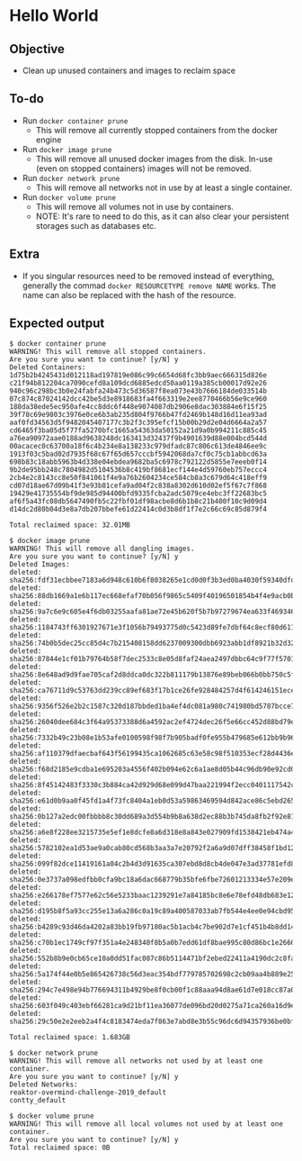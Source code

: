 # Hello World

## Objective

* Clean up unused containers and images to reclaim space

## To-do

* Run `docker container prune`
   * This will remove all currently stopped containers from the docker engine
* Run `docker image prune`
   * This will remove all unused docker images from the disk. In-use (even on stopped containers) images will not be removed.
* Run `docker network prune`
   * This will remove all networks not in use by at least a single container.
* Run `docker volume prune`
   * This will remove all volumes not in use by containers.
   * NOTE: It's rare to need to do this, as it can also clear your persistent storages such as databases etc.

## Extra

* If you singular resources need to be removed instead of everything, generally the commad `docker RESOURCETYPE remove NAME` works. The name can also be replaced with the hash of the resource.

## Expected output

```
$ docker container prune
WARNING! This will remove all stopped containers.
Are you sure you want to continue? [y/N] y
Deleted Containers:
1d75b2b4245431d012118ad197819e086c99c6654d68fc3bb9aec666315d826e
c21f94b812204ca7090cefd8a109dcd6885edcd50aa0119a385cb00017d92e26
940c96c298bc3b0e24fabfa24b473c5d36587f8ea073e43b7666184de033514b
07c874c87024142dcc42be5d3e8918683fa4f663319e2ee8770466b56e9ce960
188da38ede5ec950afe4cc8ddc6f448e9074087db2906e8dac303884e6f15f25
39f78c69e9803c3976e0ce6b3ab235d804f9766b47fd2469b148d16d11ea93ad
aaf0fd34563d5f9482045407177c3b2f3c395efcf15b00b29d2e04d6664a2a57
cd6465f3ba05d5f77fa5270bfc1665a54363da50152a21d9a0b994211c885c45
a76ea90972aae0188ad9638248dc163413d32437f9b4901639d88e004bcd544d
00acacec0c63700a18f6c4b234e8a138233c979dfadc87c806c613de4846ee9c
1913f03c5bad02d7935f68c67f65d657cccbf5942068da7cf0c75cb1abbcd63a
698b83c18abb5963b4d338e04ebdea9682ba5c6978c792122d5855e7eeeb0f14
9b2de95bb248c7804982d5104536b8c419bf8681ecf144e4d59760eb757eccc4
2cb4e2c8143cc8e50f841061f4e9a76b2604234ce584cb8a3c679d64c418eff9
cd07d18ae67d09b41f3e93b81cefa9ad04f2c838a8302d610d02ef5f67c7f868
19429e41735554bf9de985d94400bfd9335fcba2adc5079ce4ebc3ff22683bc5
af6f5a43fc08db5647490fb5c22fbf01df98acbe8d6b1b8c21b400f10c9d09d4
d14dc2d80b04d3e8a7db207bbefe61d22414c0d3b8df1f7e2c66c69c85d879f4

Total reclaimed space: 32.01MB
```

```
$ docker image prune
WARNING! This will remove all dangling images.
Are you sure you want to continue? [y/N] y
Deleted Images:
deleted: sha256:fdf31ecbbee7183a6d948c610b6f8038265e1cd0d0f3b3ed0ba4030f59340dfd
deleted: sha256:88db1669a1e6b117ec668efaf70b056f9865c5409f40196501854b4f4e9acb0b
deleted: sha256:9a7c6e9c605e4f6db03255aafa81ae72e45b620f5b7b97279674ea633f469346
deleted: sha256:1184743ff6301927671e3f1056b79493775d0c5423d89fe7dbf64c8ecf80d611
deleted: sha256:74b0b5dec25cc85d4c7b215408158dd6237009300dbb6923abb1df8921b32d32
deleted: sha256:87844e1cf01b79764b58f7dec2533c8e05d8faf24aea2497dbbc64c9f77f5701
deleted: sha256:8e648ad9d9fae705caf2d8ddca0dc322b811179b13876e89beb066b0bb750c5f
deleted: sha256:ca76711d9c53763dd239cc89ef683f17b1ce26fe928484257d4f614246151ece
deleted: sha256:9356f526e2b2c1587c320d187bbded1ba4ef4dc081a980c741980bd5787bcce7
deleted: sha256:26040dee684c3f64a95373388d6a4592ac2ef4724dec26f5e66cc452d88bd79e
deleted: sha256:7332b49c23b08e1b53afe0100598f98f7b905badf0fe955b479685e612bb9b96
deleted: sha256:af110379dfaecbaf643f56199435ca1062685c63e58c98f510353ecf28d4436e
deleted: sha256:f68d2185e9cdba1e695203a4556f402b094e62c6a1ae8d05b44c96db90e92cd0
deleted: sha256:8f45142483f3330c3b884ca42d929d68e099d47baa221994f2ecc0401117542c
deleted: sha256:e61d0b9aa0f45fd1a4f73fc8404a1eb0d53a59863469594d842ace86c5ebd265
deleted: sha256:0b127a2edc00fbbbb8c30dd689a3d554b9b8a638d2ec88b3b745da8fb2f92e81
deleted: sha256:a6e8f228ee3215735e5ef1e8dcfe8a6d318e8a843e027909fd1538421eb474a4
deleted: sha256:5782102ea1d53ae9a0cab80cd568b3aa3a7e20792f2a6a9d07dff38458f1bd12
deleted: sha256:099f82dce11419161a04c2b4d3d91635ca307ebd8d8cb4de047e3ad37781efd8
deleted: sha256:0e3737a098edfbb0cfa9bc18a6dac668779b35bfe6fbe72601213334e57e209e
deleted: sha256:e266178ef7577e62c56e5233baac1239291e7a84185bc8e6e78efd48db683e12
deleted: sha256:d195b8f5a93cc255e13a6a286c0a19c89a400587033ab7fb544e4ee0e94cbd95
deleted: sha256:b4289c93d46da4202a83bb19fb97180ac5b1acb4c7be902d7e1cf451b4b8dd14
deleted: sha256:c70b1ec1749cf97f351a4e248340f8b5a0b7edd61df8bae995c80d86bc1e2660
deleted: sha256:552b8b9e0cb65ce10a0dd51fac087c86b5114471bf2ebed22411a4190dc2c8fa
deleted: sha256:5a174f44e0b5e865426738c56d3eac354bdf779785702698c2cb09aa4b889e25
deleted: sha256:294c7e498e94b776694311b4929be8f0cb00f1c88aaa94d8ae61d7e018cc87a0
deleted: sha256:603f049c403ebf66281ca9d21bf11ea36077de096bd20d0275a71ca260a16d9e
deleted: sha256:29c50e2e2eeb2a4f4c8183474eda7f863e7abd8e3b55c96dc6d94357936be0bf

Total reclaimed space: 1.683GB
```

```
$ docker network prune
WARNING! This will remove all networks not used by at least one container.
Are you sure you want to continue? [y/N] y
Deleted Networks:
reaktor-overmind-challenge-2019_default
contty_default
```

```
$ docker volume prune
WARNING! This will remove all local volumes not used by at least one container.
Are you sure you want to continue? [y/N] y
Total reclaimed space: 0B
```
